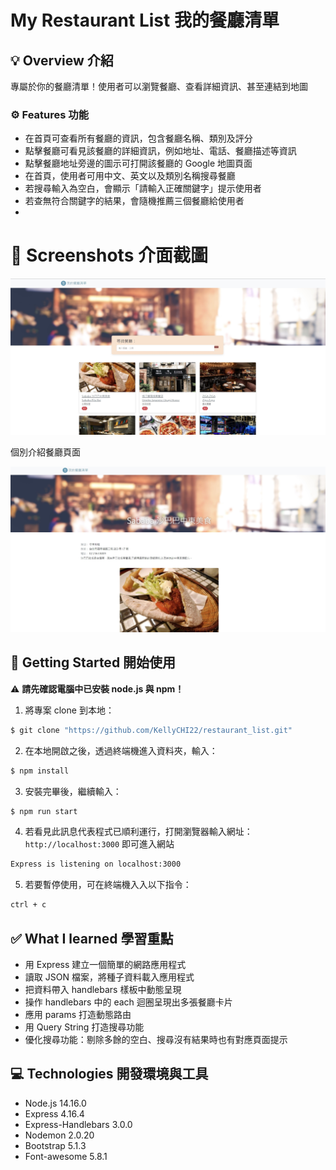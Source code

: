 # My Restaurant List 我的餐廳清單

## 💡 Overview 介紹

專屬於你的餐廳清單！使用者可以瀏覽餐廳、查看詳細資訊、甚至連結到地圖

### ⚙️ Features 功能

- 在首頁可查看所有餐廳的資訊，包含餐廳名稱、類別及評分
- 點擊餐廳可看見該餐廳的詳細資訊，例如地址、電話、餐廳描述等資訊
- 點擊餐廳地址旁邊的圖示可打開該餐廳的 Google 地圖頁面
- 在首頁，使用者可用中文、英文以及類別名稱搜尋餐廳
- 若搜尋輸入為空白，會顯示「請輸入正確關鍵字」提示使用者
- 若查無符合關鍵字的結果，會隨機推薦三個餐廳給使用者
- 
# 📸 Screenshots 介面截圖

![index page screenshot](/public/images/1.jpg)

個別介紹餐廳頁面

![show page screenshot](/public/images/2.jpg)


## 🚀 Getting Started 開始使用

⚠️ **請先確認電腦中已安裝 node.js 與 npm！**

1. 將專案 clone 到本地：

```bash
$ git clone "https://github.com/KellyCHI22/restaurant_list.git"
```
2. 在本地開啟之後，透過終端機進入資料夾，輸入：

```bash
$ npm install
```

3. 安裝完畢後，繼續輸入：

```bash
$ npm run start
```

4. 若看見此訊息代表程式已順利運行，打開瀏覽器輸入網址：`http://localhost:3000` 即可進入網站

```bash
Express is listening on localhost:3000
```

5. 若要暫停使用，可在終端機入入以下指令：

```bash
ctrl + c
```
## ✅ What I learned 學習重點
* 用 Express 建立一個簡單的網路應用程式
* 讀取 JSON 檔案，將種子資料載入應用程式
* 把資料帶入 handlebars 樣板中動態呈現
* 操作 handlebars 中的 each 迴圈呈現出多張餐廳卡片
* 應用 params 打造動態路由
* 用 Query String 打造搜尋功能
* 優化搜尋功能：剔除多餘的空白、搜尋沒有結果時也有對應頁面提示


## 💻 Technologies 開發環境與工具

- Node.js 14.16.0
- Express 4.16.4
- Express-Handlebars 3.0.0
- Nodemon 2.0.20
- Bootstrap 5.1.3
- Font-awesome 5.8.1
